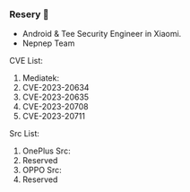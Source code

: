 ### Resery 👋

- Android & Tee Security Engineer in Xiaomi.
- Nepnep Team

CVE List:

1. Mediatek:
  1. CVE-2023-20634
  2. CVE-2023-20635
  3. CVE-2023-20708
  4. CVE-2023-20711

Src List:

1. OnePlus Src:
  1. Reserved
2. OPPO Src:
  1. Reserved

<!--
**Resery/Resery** is a ✨ _special_ ✨ repository because its `README.md` (this file) appears on your GitHub profile.

Here are some ideas to get you started:

- 🔭 I’m currently working on Xiaomi.
- 🌱 I’m currently learning ...
- 👯 I’m looking to collaborate on ...
- 🤔 I’m looking for help with ...
- 💬 Ask me about ...
- 📫 How to reach me: ...
- 😄 Pronouns: ...
- ⚡ Fun fact: ...
-->
